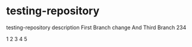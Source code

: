 # testing-repository
testing-repository description
First Branch change
And
Third Branch 234

1 2 3 4 5